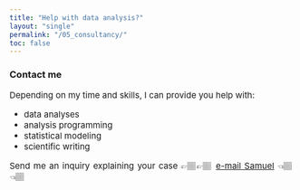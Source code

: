 ```yaml
---
title: "Help with data analysis?"
layout: "single"
permalink: "/05_consultancy/"
toc: false
---
```



### Contact me

<p style="font-size:15px" align="justify">
Depending on my time and skills, I can provide you help with:
<ul style="font-size:15px" align="justify">
  <li>data analyses</li>
  <li>analysis programming</li>
  <li>statistical modeling</li>
  <li>scientific writing</li>
</ul>
</p>

<p style="font-size:15px" align="justify">
Send me an inquiry explaining your case 👉🏽👉🏽 <a href= "mailto:samuel.carleial@gmail.com">e-mail Samuel</a> 👈🏽👈🏽
</p>
